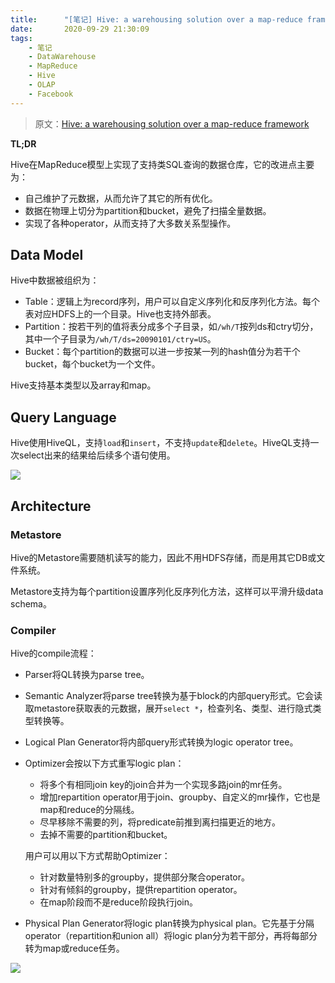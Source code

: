 ```yaml
---
title:      "[笔记] Hive: a warehousing solution over a map-reduce framework"
date:       2020-09-29 21:30:09
tags:
    - 笔记
    - DataWarehouse
    - MapReduce
    - Hive
    - OLAP
    - Facebook
---
```


> 原文：[Hive: a warehousing solution over a map-reduce framework](http://citeseerx.ist.psu.edu/viewdoc/download?doi=10.1.1.303.2572&rep=rep1&type=pdf)

**TL;DR**

Hive在MapReduce模型上实现了支持类SQL查询的数据仓库，它的改进点主要为：
- 自己维护了元数据，从而允许了其它的所有优化。
- 数据在物理上切分为partition和bucket，避免了扫描全量数据。
- 实现了各种operator，从而支持了大多数关系型操作。

<!--more-->

## Data Model

Hive中数据被组织为：
- Table：逻辑上为record序列，用户可以自定义序列化和反序列化方法。每个表对应HDFS上的一个目录。Hive也支持外部表。
- Partition：按若干列的值将表分成多个子目录，如`/wh/T`按列ds和ctry切分，其中一个子目录为`/wh/T/ds=20090101/ctry=US`。
- Bucket：每个partition的数据可以进一步按某一列的hash值分为若干个bucket，每个bucket为一个文件。

Hive支持基本类型以及array和map。

## Query Language

Hive使用HiveQL，支持`load`和`insert`，不支持`update`和`delete`。HiveQL支持一次select出来的结果给后续多个语句使用。

![](/images/2010-09/hive-01.jpg)

## Architecture

### Metastore

Hive的Metastore需要随机读写的能力，因此不用HDFS存储，而是用其它DB或文件系统。

Metastore支持为每个partition设置序列化反序列化方法，这样可以平滑升级data schema。

### Compiler

Hive的compile流程：
- Parser将QL转换为parse tree。
- Semantic Analyzer将parse tree转换为基于block的内部query形式。它会读取metastore获取表的元数据，展开`select *`，检查列名、类型、进行隐式类型转换等。
- Logical Plan Generator将内部query形式转换为logic operator tree。
- Optimizer会按以下方式重写logic plan：
    - 将多个有相同join key的join合并为一个实现多路join的mr任务。
    - 增加repartition operator用于join、groupby、自定义的mr操作，它也是map和reduce的分隔线。
    - 尽早移除不需要的列，将predicate前推到离扫描更近的地方。
    - 去掉不需要的partition和bucket。

    用户可以用以下方式帮助Optimizer：
    - 针对数量特别多的groupby，提供部分聚合operator。
    - 针对有倾斜的groupby，提供repartition operator。
    - 在map阶段而不是reduce阶段执行join。
- Physical Plan Generator将logic plan转换为physical plan。它先基于分隔operator（repartition和union all）将logic plan分为若干部分，再将每部分转为map或reduce任务。

![](/images/2010-09/hive-02.jpg)
